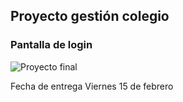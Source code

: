 ## Proyecto gestión colegio

### Pantalla de login

![Proyecto final](https://github.com/DevelopSys/clasedi/blob/master/practicas/login.png "Proyecto final")

Fecha de entrega Viernes 15 de febrero